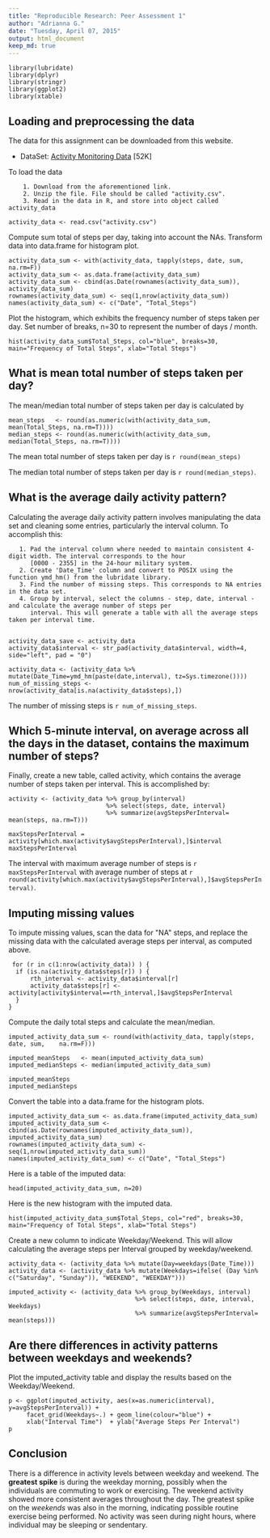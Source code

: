 ```yaml
---
title: "Reproducible Research: Peer Assessment 1"
author: "Adrianna G."
date: "Tuesday, April 07, 2015"
output: html_document 
keep_md: true
---
```

```{r load_packages, include=FALSE}
library(lubridate)
library(dplyr)
library(stringr)
library(ggplot2)
library(xtable)
```
## Loading and preprocessing the data

The data for this assignment can be downloaded from this website.

  * DataSet: [Activity Monitoring Data](https://d396qusza40orc.cloudfront.net/repdata%2Fdata%2Factivity.zip) [52K]

To load the data

        1. Download from the aforementioned link.
        2. Unzip the file. File should be called "activity.csv".
        3. Read in the data in R, and store into object called activity_data
  
```{r}
activity_data <- read.csv("activity.csv")
```

Compute sum total of steps per day, taking into account the NAs. Transform data into data.frame for histogram plot. 

```{r}
activity_data_sum <- with(activity_data, tapply(steps, date, sum,    na.rm=F))
activity_data_sum <- as.data.frame(activity_data_sum)
activity_data_sum <- cbind(as.Date(rownames(activity_data_sum)), activity_data_sum)
rownames(activity_data_sum) <- seq(1,nrow(activity_data_sum))
names(activity_data_sum) <- c("Date", "Total_Steps")
```

Plot the histogram, which exhibits the frequency number of steps taken per day. Set number of breaks, n=30 to represent the number of days / month.

```{r histogram_with_NAs, echo=TRUE, cache=TRUE}
hist(activity_data_sum$Total_Steps, col="blue", breaks=30, main="Frequency of Total Steps", xlab="Total Steps")
```


## What is mean total number of steps taken per day?
The mean/median total number of steps taken per day is calculated by

```{r, include=FALSE}
mean_steps   <- round(as.numeric(with(activity_data_sum, mean(Total_Steps, na.rm=T))))
median_steps <- round(as.numeric(with(activity_data_sum, median(Total_Steps, na.rm=T))))
```

The mean total number of steps taken per day is `r round(mean_steps)`

The median total number of steps taken per day is `r round(median_steps)`.

## What is the average daily activity pattern?

Calculating the average daily activity pattern involves manipulating the data set and cleaning some entries, particularly the 
interval column. To accomplish this:

       1. Pad the interval column where needed to maintain consistent 4-digit width. The interval corresponds to the hour 
          [0000 - 2355] in the 24-hour military system.
       2. Create 'Date_Time' column and convert to POSIX using the function ymd_hm() from the lubridate library.
       3. Find the number of missing steps. This corresponds to NA entries in the data set. 
       4. Group by interval, select the columns - step, date, interval - and calculate the average number of steps per 
          interval. This will generate a table with all the average steps taken per interval time. 
                 
```{r, cache=TRUE}

activity_data_save <- activity_data
activity_data$interval <- str_pad(activity_data$interval, width=4, side="left", pad = "0")

activity_data <- (activity_data %>% mutate(Date_Time=ymd_hm(paste(date,interval), tz=Sys.timezone())))
num_of_missing_steps <- nrow(activity_data[is.na(activity_data$steps),])
```

The number of missing steps is `r num_of_missing_steps`.


## Which 5-minute interval, on average across all the days in the dataset, contains the maximum number of steps?

Finally, create a new table, called activity, which contains the average number of steps taken per interval. This is 
accomplished by: 
```{r}
activity <- (activity_data %>% group_by(interval)
                           %>% select(steps, date, interval) 
                           %>% summarize(avgStepsPerInterval= mean(steps, na.rm=T)))
```


```{r, include=FALSE}
maxStepsPerInterval = activity[which.max(activity$avgStepsPerInterval),]$interval
maxStepsPerInterval
```
The interval with maximum average number of steps is `r maxStepsPerInterval` with average number of steps at
`r round(activity[which.max(activity$avgStepsPerInterval),]$avgStepsPerInterval)`.


## Imputing missing values

To impute missing values, scan the data for "NA" steps, and replace the missing data with the calculated average steps per interval, as computed above.

```{r}
 for (r in c(1:nrow(activity_data)) ) {
  if (is.na(activity_data$steps[r]) ) {
      rth_interval <- activity_data$interval[r]
      activity_data$steps[r] <- activity[activity$interval==rth_interval,]$avgStepsPerInterval
  }
}
```

Compute the daily total steps and calculate the mean/median.
```{r}
imputed_activity_data_sum <- round(with(activity_data, tapply(steps, date, sum,    na.rm=F)))

imputed_meanSteps   <- mean(imputed_activity_data_sum)
imputed_medianSteps <- median(imputed_activity_data_sum)
```
```{r, results='asis'}
imputed_meanSteps
imputed_medianSteps
```

Convert the table into a data.frame for the histogram plots.
```{r}
imputed_activity_data_sum <- as.data.frame(imputed_activity_data_sum)
imputed_activity_data_sum <- cbind(as.Date(rownames(imputed_activity_data_sum)), imputed_activity_data_sum)
rownames(imputed_activity_data_sum) <- seq(1,nrow(imputed_activity_data_sum))
names(imputed_activity_data_sum) <- c("Date", "Total_Steps")
```

Here is a table of the imputed data:
``` {r, echo=FALSE}
head(imputed_activity_data_sum, n=20)
```

Here is the new histogram with the imputed data.

```{r histogram_without_NAs, echo=TRUE, cache=TRUE}      
hist(imputed_activity_data_sum$Total_Steps, col="red", breaks=30, main="Frequency of Total Steps", xlab="Total Steps")
```

Create a new column to indicate Weekday/Weekend. This will allow calculating the average steps per Interval grouped by weekday/weekend.
```{r}
activity_data <- (activity_data %>% mutate(Day=weekdays(Date_Time)))
activity_data <- (activity_data %>% mutate(Weekdays=ifelse( (Day %in% c("Saturday", "Sunday")), "WEEKEND", "WEEKDAY")))

imputed_activity <- (activity_data %>% group_by(Weekdays, interval)
                                   %>% select(steps, date, interval, Weekdays) 
                                   %>% summarize(avgStepsPerInterval= mean(steps)))
```

## Are there differences in activity patterns between weekdays and weekends?

Plot the imputed_activity table and display the results based on the Weekday/Weekend. 

```{r weekdays_activity, echo=TRUE, cache=TRUE}
p <- ggplot(imputed_activity, aes(x=as.numeric(interval), y=avgStepsPerInterval)) +
     facet_grid(Weekdays~.) + geom_line(colour="blue") +
     xlab("Interval Time")  + ylab("Average Steps Per Interval")
p
```


## Conclusion

There is a difference in activity levels between weekday and weekend. The **greatest spike** is during the weekday morning, possibly when the individuals are commuting to work or exercising. The weekend activity showed more consistent averages throughout the day. The greatest spike on the *weekends* was also in the morning, indicating possible routine exercise being 
performed. No activity was seen during night hours, where individual may be sleeping or sendentary.

